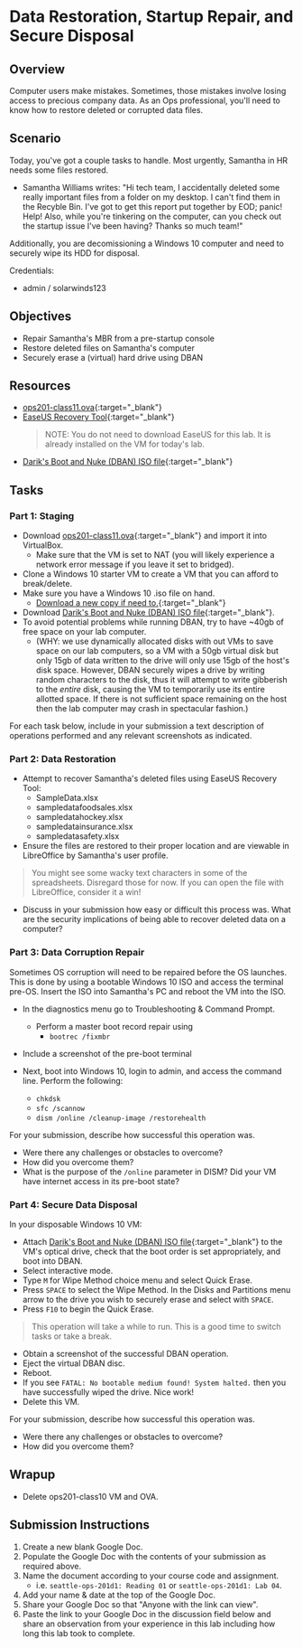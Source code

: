 # Data Restoration, Startup Repair, and Secure Disposal

## Overview

Computer users make mistakes. Sometimes, those mistakes involve losing access to precious company data. As an Ops professional, you'll need to know how to restore deleted or corrupted data files.

## Scenario

Today, you've got a couple tasks to handle. Most urgently, Samantha in HR needs some files restored.

- Samantha Williams writes: "Hi tech team, I accidentally deleted some really important files from a folder on my desktop. I can't find them in the Recyble Bin. I've got to get this report put together by EOD; panic! Help! Also, while you're tinkering on the computer, can you check out the startup issue I've been having? Thanks so much team!"

Additionally, you are decomissioning a Windows 10 computer and need to securely wipe its HDD for disposal.

Credentials:
- admin / solarwinds123

## Objectives

- Repair Samantha's MBR from a pre-startup console
- Restore deleted files on Samantha's computer
- Securely erase a (virtual) hard drive using DBAN

## Resources

- [ops201-class11.ova](https://codefellows.github.io/ops-201-guide/curriculum/#course-schedule){:target="_blank"}
- [EaseUS Recovery Tool](https://www.easeus.com/datarecoverywizard/free-data-recovery-software.htm){:target="_blank"}
  > NOTE: You do not need to download EaseUS for this lab. It is already installed on the VM for today's lab.
- [Darik's Boot and Nuke (DBAN) ISO file](https://sourceforge.net/projects/dban/files/dban/dban-2.3.0/dban-2.3.0_i586.iso/download){:target="_blank"}

## Tasks

### Part 1: Staging

- Download [ops201-class11.ova](https://codefellows.github.io/ops-201-guide/curriculum/#course-schedule){:target="_blank"} and import it into VirtualBox.
  - Make sure that the VM is set to NAT (you will likely experience a network error message if you leave it set to bridged).
- Clone a Windows 10 starter VM to create a VM that you can afford to break/delete.
- Make sure you have a Windows 10 .iso file on hand.
  - [Download a new copy if need to.](https://codefellows.github.io/ops-201-guide/curriculum/#course-schedule){:target="_blank"}
- Download [Darik's Boot and Nuke (DBAN) ISO file](https://sourceforge.net/projects/dban/files/dban/dban-2.3.0/dban-2.3.0_i586.iso/download){:target="_blank"}.
- To avoid potential problems while running DBAN, try to have ~40gb of free space on your lab computer.
  - (WHY: we use dynamically allocated disks with out VMs to save space on our lab computers, so a VM with a 50gb virtual disk but only 15gb of data written to the drive will only use 15gb of the host's disk space. However, DBAN securely wipes a drive by writing random characters to the disk, thus it will attempt to write gibberish to the _entire_ disk, causing the VM to temporarily use its entire allotted space. If there is not sufficient space remaining on the host then the lab computer may crash in spectacular fashion.)

For each task below, include in your submission a text description of operations performed and any relevant screenshots as indicated.

### Part 2: Data Restoration

- Attempt to recover Samantha's deleted files using EaseUS Recovery Tool:
  - SampleData.xlsx
  - sampledatafoodsales.xlsx
  - sampledatahockey.xlsx
  - sampledatainsurance.xlsx
  - sampledatasafety.xlsx
- Ensure the files are restored to their proper location and are viewable in LibreOffice by Samantha's user profile.

> You might see some wacky text characters in some of the spreadsheets. Disregard those for now. If you can open the file with LibreOffice, consider it a win!

- Discuss in your submission how easy or difficult this process was. What are the security implications of being able to recover deleted data on a computer?

### Part 3: Data Corruption Repair

Sometimes OS corruption will need to be repaired before the OS launches. This is done by using a bootable Windows 10 ISO and access the terminal pre-OS. Insert the ISO into Samantha's PC and reboot the VM into the ISO.

- In the diagnostics menu go to Troubleshooting & Command Prompt.
  - Perform a master boot record repair using
    - `bootrec /fixmbr`
 - Include a screenshot of the pre-boot terminal

- Next, boot into Windows 10, login to admin, and access the command line. Perform the following:
  - `chkdsk`
  - `sfc /scannow`
  - `dism /online /cleanup-image /restorehealth`

For your submission, describe how successful this operation was.
  - Were there any challenges or obstacles to overcome?
  - How did you overcome them?
  - What is the purpose of the `/online` parameter in DISM? Did your VM have internet access in its pre-boot state?

### Part 4: Secure Data Disposal

In your disposable Windows 10 VM:
  - Attach [Darik's Boot and Nuke (DBAN) ISO file](https://sourceforge.net/projects/dban/files/dban/dban-2.3.0/dban-2.3.0_i586.iso/download){:target="_blank"} to the VM's optical drive, check that the boot order is set appropriately, and boot into DBAN.
  - Select interactive mode.
  - Type `M` for Wipe Method choice menu and select Quick Erase.
  - Press `SPACE` to select the Wipe Method. In the Disks and Partitions menu arrow to the drive you wish to securely erase and select with `SPACE`.
  - Press `F10` to begin the Quick Erase.

> This operation will take a while to run. This is a good time to switch tasks or take a break.

  - Obtain a screenshot of the successful DBAN operation.
  - Eject the virtual DBAN disc.
  - Reboot.
  - If you see `FATAL: No bootable medium found! System halted.` then you have successfully wiped the drive. Nice work!
  - Delete this VM.

For your submission, describe how successful this operation was.
  - Were there any challenges or obstacles to overcome?
  - How did you overcome them?

## Wrapup

- Delete ops201-class10 VM and OVA.

## Submission Instructions

1. Create a new blank Google Doc.
1. Populate the Google Doc with the contents of your submission as required above.
1. Name the document according to your course code and assignment.
   - i.e. `seattle-ops-201d1: Reading 01` or `seattle-ops-201d1: Lab 04`.
1. Add your name & date at the top of the Google Doc.
1. Share your Google Doc so that "Anyone with the link can view".
1. Paste the link to your Google Doc in the discussion field below and share an observation from your experience in this lab including how long this lab took to complete.
